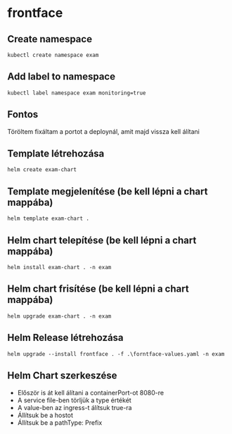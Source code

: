 # frontface

## Create namespace

    kubectl create namespace exam

## Add label to namespace

    kubectl label namespace exam monitoring=true


## Fontos

Töröltem fixáltam a portot a deploynál, amit majd vissza kell álítani

## Template létrehozása

    helm create exam-chart

## Template megjelenítése (be kell lépni a chart mappába)

    helm template exam-chart .

## Helm chart telepítése (be kell lépni a chart mappába)

    helm install exam-chart . -n exam

## Helm chart frisítése (be kell lépni a chart mappába)

    helm upgrade exam-chart . -n exam

## Helm Release létrehozása

    helm upgrade --install frontface . -f .\forntface-values.yaml -n exam

## Helm Chart szerkeszése

- Először is át kell álítani a containerPort-ot 8080-re 
- A service file-ben törljük a type értékét
- A value-ben az ingress-t álítsuk true-ra
- Állítsuk be a hostot
- Állítsuk be a pathType: Prefix